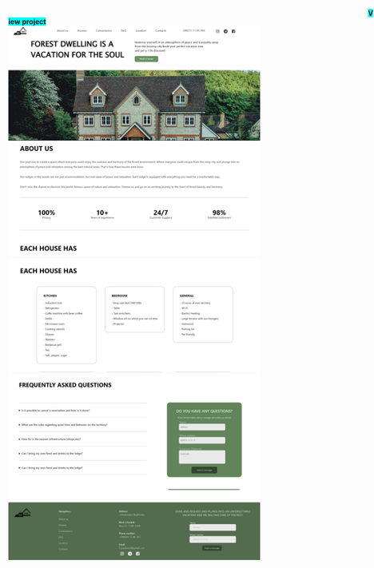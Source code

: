
<a href="https://htmlpreview.github.io/?https://github.com/navidmocer/Frontend/blob/Forest-House-Website/Index.html" style="text-decoration:none; text-align:center; font-weight:bold; margin: 0 auto; margin-left: 45rem; background-color: aqua;">View project</a>
<br>
<img src="src/1.png">
<img src="src/2.png">
<img src="src/3.png">
<img src="src/4.png">
<img src="src/5.png">
